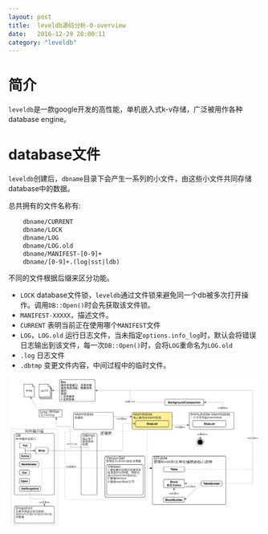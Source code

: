 ```yaml
---
layout: post
title:  leveldb源码分析-0-overview
date:   2016-12-29 20:00:11
category: "leveldb"
---
```


# 简介
  `leveldb`是一款google开发的高性能，单机嵌入式k-v存储，广泛被用作各种database engine。

# database文件
  `leveldb`创建后，`dbname`目录下会产生一系列的小文件，由这些小文件共同存储database中的数据。

  总共拥有的文件名称有:

```
    dbname/CURRENT
    dbname/LOCK
    dbname/LOG
    dbname/LOG.old
    dbname/MANIFEST-[0-9]+
    dbname/[0-9]+.(log|sst|ldb)
```

  不同的文件根据后缀来区分功能。

* `LOCK` database文件锁，`leveldb`通过文件锁来避免同一个db被多次打开操作。调用`DB::Open()`时会先获取该文件锁。
* `MANIFEST-XXXXX`，描述文件。
* `CURRENT` 表明当前正在使用哪个`MANIFEST`文件
* `LOG`，`LOG.old` 运行日志文件，当未指定`options.info_log`时，默认会将错误日志输出到该文件，每一次`DB::Open()`时，会将`LOG`重命名为`LOG.old`
* `.log` 日志文件
* `.dbtmp` 变更文件内容，中间过程中的临时文件。

![LevelDB架构](/images/posts/leveldb/leveldb.jpg)
